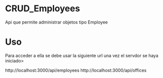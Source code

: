 # CRUD_Employees
Api que permite administrar objetos tipo Employee

# Uso
Para acceder a ella se debe usar la siguiente url una vez el servdor se haya iniciado>

http://localhost:3000/api/employees
http://localhost:3000/api/offices
